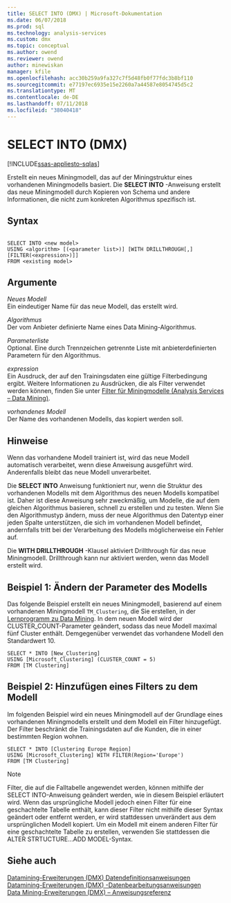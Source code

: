 ```yaml
---
title: SELECT INTO (DMX) | Microsoft-Dokumentation
ms.date: 06/07/2018
ms.prod: sql
ms.technology: analysis-services
ms.custom: dmx
ms.topic: conceptual
ms.author: owend
ms.reviewer: owend
author: minewiskan
manager: kfile
ms.openlocfilehash: acc30b259a9fa327c7f5d48fb0f77fdc3b8bf110
ms.sourcegitcommit: e77197ec6935e15e2260a7a44587e8054745d5c2
ms.translationtype: MT
ms.contentlocale: de-DE
ms.lasthandoff: 07/11/2018
ms.locfileid: "38040418"
---
```

# <a name="select-into-dmx"></a>SELECT INTO (DMX)
[!INCLUDE[ssas-appliesto-sqlas](../includes/ssas-appliesto-sqlas.md)]

  Erstellt ein neues Miningmodell, das auf der Miningstruktur eines vorhandenen Miningmodells basiert. Die **SELECT INTO** -Anweisung erstellt das neue Miningmodell durch Kopieren von Schema und andere Informationen, die nicht zum konkreten Algorithmus spezifisch ist.  
  
## <a name="syntax"></a>Syntax  
  
```  
  
SELECT INTO <new model>   
USING <algorithm> [(<parameter list>)] [WITH DRILLTHROUGH[,] [FILTER(<expression>)]]  
FROM <existing model>  
```  
  
## <a name="arguments"></a>Argumente  
 *Neues Modell*  
 Ein eindeutiger Name für das neue Modell, das erstellt wird.  
  
 *Algorithmus*  
 Der vom Anbieter definierte Name eines Data Mining-Algorithmus.  
  
 *Parameterliste*  
 Optional. Eine durch Trennzeichen getrennte Liste mit anbieterdefinierten Parametern für den Algorithmus.  
  
 *expression*  
 Ein Ausdruck, der auf den Trainingsdaten eine gültige Filterbedingung ergibt. Weitere Informationen zu Ausdrücken, die als Filter verwendet werden können, finden Sie unter [Filter für Miningmodelle &#40;Analysis Services – Data Mining&#41;](../analysis-services/data-mining/filters-for-mining-models-analysis-services-data-mining.md).  
  
 *vorhandenes Modell*  
 Der Name des vorhandenen Modells, das kopiert werden soll.  
  
## <a name="remarks"></a>Hinweise  
 Wenn das vorhandene Modell trainiert ist, wird das neue Modell automatisch verarbeitet, wenn diese Anweisung ausgeführt wird. Anderenfalls bleibt das neue Modell unverarbeitet.  
  
 Die **SELECT INTO** Anweisung funktioniert nur, wenn die Struktur des vorhandenen Modells mit dem Algorithmus des neuen Modells kompatibel ist. Daher ist diese Anweisung sehr zweckmäßig, um Modelle, die auf dem gleichen Algorithmus basieren, schnell zu erstellen und zu testen. Wenn Sie den Algorithmustyp ändern, muss der neue Algorithmus den Datentyp einer jeden Spalte unterstützen, die sich im vorhandenen Modell befindet, andernfalls tritt bei der Verarbeitung des Modells möglicherweise ein Fehler auf.  
  
 Die **WITH DRILLTHROUGH** -Klausel aktiviert Drillthrough für das neue Miningmodell. Drillthrough kann nur aktiviert werden, wenn das Modell erstellt wird.  
  
## <a name="example-1-altering-the-parameters-of-the-model"></a>Beispiel 1: Ändern der Parameter des Modells  
 Das folgende Beispiel erstellt ein neues Miningmodell, basierend auf einem vorhandenen Miningmodell `TM_Clustering`, die Sie erstellen, in der [Lernprogramm zu Data Mining](http://msdn.microsoft.com/library/6602edb6-d160-43fb-83c8-9df5dddfeb9c). In dem neuen Modell wird der CLUSTER_COUNT-Parameter geändert, sodass das neue Modell maximal fünf Cluster enthält. Demgegenüber verwendet das vorhandene Modell den Standardwert 10.  
  
```  
SELECT * INTO [New_Clustering]  
USING [Microsoft_Clustering] (CLUSTER_COUNT = 5)   
FROM [TM Clustering]  
```  
  
## <a name="example-2-adding-a-filter-to-the-model"></a>Beispiel 2: Hinzufügen eines Filters zu dem Modell  
 Im folgenden Beispiel wird ein neues Miningmodell auf der Grundlage eines vorhandenen Miningmodells erstellt und dem Modell ein Filter hinzugefügt. Der Filter beschränkt die Trainingsdaten auf die Kunden, die in einer bestimmten Region wohnen.  
  
```  
SELECT * INTO [Clustering Europe Region]  
USING [Microsoft_Clustering] WITH FILTER(Region='Europe')  
FROM [TM Clustering]  
```  
  
> [!NOTE]  
>  Filter, die auf die Falltabelle angewendet werden, können mithilfe der SELECT INTO-Anweisung geändert werden, wie in diesem Beispiel erläutert wird. Wenn das ursprüngliche Modell jedoch einen Filter für eine geschachtelte Tabelle enthält, kann dieser Filter nicht mithilfe dieser Syntax geändert oder entfernt werden, er wird stattdessen unverändert aus dem ursprünglichen Modell kopiert. Um ein Modell mit einem anderen Filter für eine geschachtelte Tabelle zu erstellen, verwenden Sie stattdessen die ALTER STRTUCTURE...ADD MODEL-Syntax.  
  
## <a name="see-also"></a>Siehe auch  
 [Datamining-Erweiterungen &#40;DMX&#41; Datendefinitionsanweisungen](../dmx/dmx-statements-data-definition.md)   
 [Datamining-Erweiterungen &#40;DMX&#41; -Datenbearbeitungsanweisungen](../dmx/dmx-statements-data-manipulation.md)   
 [Data Mining-Erweiterungen &#40;DMX&#41; – Anweisungsreferenz](../dmx/data-mining-extensions-dmx-statements.md)  
  
  
